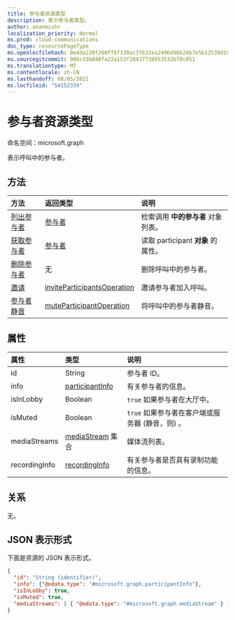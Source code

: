 ```yaml
---
title: 参与者资源类型
description: 表示参与者类型。
author: ananmishr
localization_priority: Normal
ms.prod: cloud-communications
doc_type: resourcePageType
ms.openlocfilehash: 0e4da220f260ff6f130ac3f632ea2496d9bb24b7e5b12530d16afed2b42e94ae
ms.sourcegitcommit: 986c33b848fa22a153f28437738953532b78c051
ms.translationtype: MT
ms.contentlocale: zh-CN
ms.lasthandoff: 08/05/2021
ms.locfileid: "54152339"
---
```

# <a name="participant-resource-type"></a>参与者资源类型

命名空间：microsoft.graph

表示呼叫中的参与者。

## <a name="methods"></a>方法

| 方法                                                 | 返回类型                                                 | 说明                                    |
|:-------------------------------------------------------|:------------------------------------------------------------|:-----------------------------------------------|
| [列出参与者](../api/participant-get.md)          | [参与者](participant.md)                               | 检索调用 **中的参与者** 对象列表。 |
| [获取参与者](../api/participant-get.md)           | [参与者](participant.md)                               | 读取 participant **对象** 的属性。 |
| [删除参与者](../api/participant-delete.md)         | 无   | 删除呼叫中的参与者。                  |
| [邀请](../api/participant-invite.md)                 | [inviteParticipantsOperation](../resources/inviteparticipantsoperation.md)                        | 邀请参与者加入呼叫。              |
| [参与者静音](../api/participant-mute.md)         | [muteParticipantOperation](muteparticipantoperation.md)     | 将呼叫中的参与者静音。                  |

## <a name="properties"></a>属性

| 属性             | 类型                                     | 说明                                                  |
| :------------------- | :--------------------------------------- | :------------------------------------------------------------|
| id                   | String                                   | 参与者 ID。                                          |
| info                 | [participantInfo](participantinfo.md)    | 有关参与者的信息。                          |
| isInLobby            | Boolean                                  | `true` 如果参与者在大厅中。                          |
| isMuted              | Boolean                                  | `true` 如果参与者在客户端或服务器 (静音，则) 。    |
| mediaStreams         | [mediaStream](mediastream.md) 集合 | 媒体流列表。                                   |
| recordingInfo        | [recordingInfo](recordinginfo.md)        | 有关参与者是否具有录制功能的信息。 |

## <a name="relationships"></a>关系
无。

## <a name="json-representation"></a>JSON 表示形式

下面是资源的 JSON 表示形式。

<!-- {
  "blockType": "resource",
  "optionalProperties": [

  ],
  "@odata.type": "microsoft.graph.participant"
}-->
```json
{
  "id": "String (identifier)",
  "info": {"@odata.type": "#microsoft.graph.participantInfo"},
  "isInLobby": true,
  "isMuted": true,
  "mediaStreams": [ { "@odata.type": "#microsoft.graph.mediaStream" } ]
}
```

<!-- uuid: 8fcb5dbc-d5aa-4681-8e31-b001d5168d79
2015-10-25 14:57:30 UTC -->
<!--
{
  "type": "#page.annotation",
  "description": "participant resource",
  "keywords": "",
  "section": "documentation",
  "tocPath": "",
  "suppressions": []
}
-->

